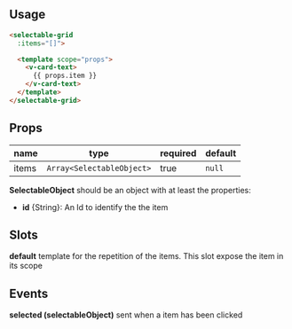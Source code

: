 ## Usage

```html
<selectable-grid
  :items="[]">

  <template scope="props">
    <v-card-text>
      {{ props.item }}
    </v-card-text>
  </template>
</selectable-grid>
```

## Props

| name | type | required | default |
| ---- | ---- | -------- | ------- |
| items | `Array<SelectableObject>` | true | `null` |

**SelectableObject** should be an object with at least the properties:
  - **id** {String}: An Id to identify the the item

## Slots

**default** template for the repetition of the items. This slot expose the item in its scope

## Events

**selected (selectableObject)** sent when a item has been clicked


